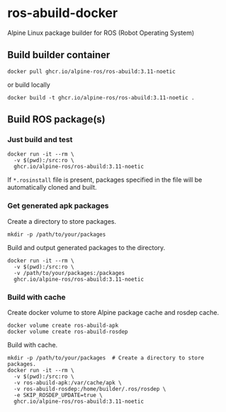 # ros-abuild-docker

Alpine Linux package builder for ROS (Robot Operating System)

## Build builder container

```shell
docker pull ghcr.io/alpine-ros/ros-abuild:3.11-noetic
```
or build locally

```shell
docker build -t ghcr.io/alpine-ros/ros-abuild:3.11-noetic .
```

## Build ROS package(s)

### Just build and test

```shell
docker run -it --rm \
  -v $(pwd):/src:ro \
  ghcr.io/alpine-ros/ros-abuild:3.11-noetic
```

If `*.rosinstall` file is present, packages specified in the file will be automatically cloned and built.

### Get generated apk packages

Create a directory to store packages.
```shell
mkdir -p /path/to/your/packages
```

Build and output generated packages to the directory.
```shell
docker run -it --rm \
  -v $(pwd):/src:ro \
  -v /path/to/your/packages:/packages
  ghcr.io/alpine-ros/ros-abuild:3.11-noetic
```

### Build with cache

Create docker volume to store Alpine package cache and rosdep cache.
```shell
docker volume create ros-abuild-apk
docker volume create ros-abuild-rosdep
```

Build with cache.
```shell
mkdir -p /path/to/your/packages  # Create a directory to store packages.
docker run -it --rm \
  -v $(pwd):/src:ro \
  -v ros-abuild-apk:/var/cache/apk \
  -v ros-abuild-rosdep:/home/builder/.ros/rosdep \
  -e SKIP_ROSDEP_UPDATE=true \
  ghcr.io/alpine-ros/ros-abuild:3.11-noetic
```
